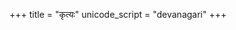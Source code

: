+++
title = "कृत्यः"
unicode_script = "devanagari"
+++

<div class="spreadsheet" src="../kRtyaH.toml" fullHeightWithRowsPerScreen=8> </div>  

